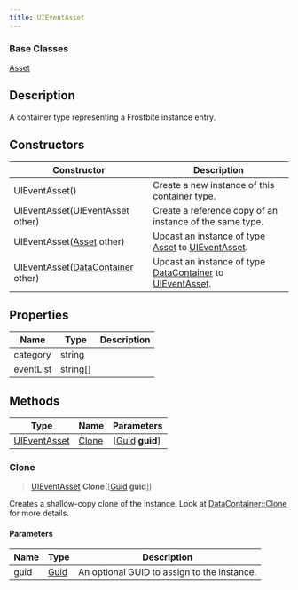 ```yaml
---
title: UIEventAsset
---
```

### Base Classes

[Asset](/vext/ref/fb/asset/)

## Description

A container type representing a Frostbite instance entry.

## Constructors

| Constructor                                                             | Description                                                                                                     |
| ----------------------------------------------------------------------- | --------------------------------------------------------------------------------------------------------------- |
| UIEventAsset()                                                          | Create a new instance of this container type.                                                                   |
| UIEventAsset(UIEventAsset other)                                        | Create a reference copy of an instance of the same type.                                                        |
| UIEventAsset([Asset](/vext/ref/fb/asset/) other)                                      | Upcast an instance of type [Asset](/vext/ref/fb/asset/) to [UIEventAsset](/vext/ref/fb/uieventasset/).                                      |
| UIEventAsset([DataContainer](/vext/ref/shared/class/datacontainer) other) | Upcast an instance of type [DataContainer](/vext/ref/shared/class/datacontainer) to [UIEventAsset](/vext/ref/fb/uieventasset/). |

## Properties

| Name      | Type       | Description |
| --------- | ---------- | ----------- |
| category  | string     |             |
| eventList | string\[\] |             |

## Methods

| Type                         | Name            | Parameters                                     |
| ---------------------------- | --------------- | ---------------------------------------------- |
| [UIEventAsset](/vext/ref/fb/uieventasset/) | [Clone](#clone) | \[[Guid](/vext/ref/shared/class/guid) **guid**\] |

### Clone

> [UIEventAsset](/vext/ref/fb/uieventasset/) **Clone**(\[[Guid](/vext/ref/shared/class/guid) **guid**\])

Creates a shallow-copy clone of the instance. Look at [DataContainer::Clone](/vext/ref/shared/class/datacontainer#clone) for more details.

#### Parameters

| Name | Type         | Description                                 |
| ---- | ------------ | ------------------------------------------- |
| guid | [Guid](/vext/ref/shared/class/guid/) | An optional GUID to assign to the instance. |
